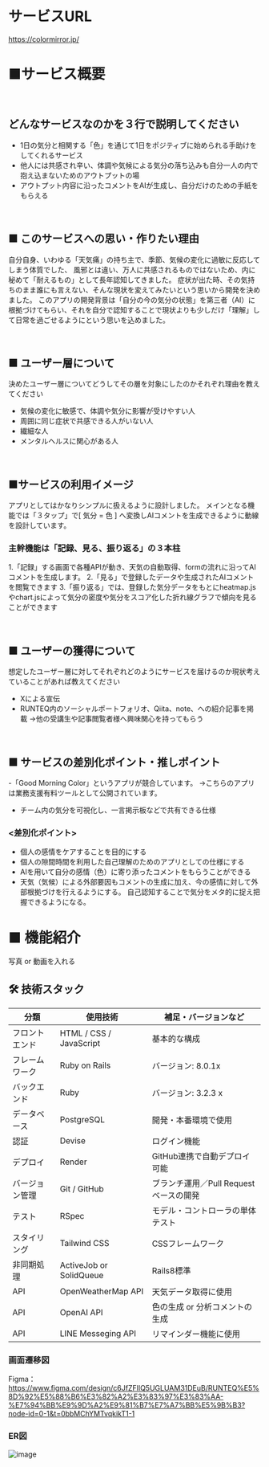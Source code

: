 # サービスURL
https://colormirror.jp/


# ■サービス概要
<br>

## どんなサービスなのかを３行で説明してください
- 1日の気分と相関する「色」を通じて1日をポジティブに始められる手助けをしてくれるサービス
- 他人には共感され辛い、体調や気候による気分の落ち込みも自分一人の内で抱え込まないためのアウトプットの場
- アウトプット内容に沿ったコメントをAIが生成し、自分だけのための手紙をもらえる

<br>

## ■ このサービスへの思い・作りたい理由
自分自身、いわゆる「天気痛」の持ち主で、季節、気候の変化に過敏に反応してしまう体質でした、
風邪とは違い、万人に共感されるものではないため、内に秘めて「耐えるもの」として長年認知してきました。
症状が出た時、その気持ちのまま誰にも言えない、そんな現状を変えてみたいという思いから開発を決めました。
このアプリの開発背景は「自分の今の気分の状態」を第三者（AI）に根拠づけてもらい、それを自分で認知することで現状よりも少しだけ「理解」して日常を過ごせるようにという思いを込めました。

<br>

## ■ ユーザー層について
決めたユーザー層についてどうしてその層を対象にしたのかそれぞれ理由を教えてください
- 気候の変化に敏感で、体調や気分に影響が受けやすい人
- 周囲に同じ症状で共感できる人がいない人
- 繊細な人
- メンタルヘルスに関心がある人

<br>

## ■サービスの利用イメージ
アプリとしてはかなりシンプルに扱えるように設計しました。
メインとなる機能では「３タップ」で[ 気分 = 色 ] へ変換しAIコメントを生成できるように動線を設計しています。

### 主幹機能は「記録、見る、振り返る」の３本柱
1.「記録」する画面で各種APIが動き、天気の自動取得、formの流れに沿ってAIコメントを生成します。
2.「見る」で登録したデータや生成されたAIコメントを閲覧できます
3.「振り返る」では、登録した気分データをもとにheatmap.jsやchart.jsによって気分の密度や気分をスコア化した折れ線グラフで傾向を見ることができます

<br>

## ■ ユーザーの獲得について
想定したユーザー層に対してそれぞれどのようにサービスを届けるのか現状考えていることがあれば教えてください
- Xによる宣伝
- RUNTEQ内のソーシャルポートフォリオ、Qiita、note、への紹介記事を掲載
  →他の受講生や記事閲覧者様へ興味関心を持ってもらう

<br>

## ■ サービスの差別化ポイント・推しポイント
-「Good Morning Color」というアプリが競合しています。
→こちらのアプリは業務支援有料ツールとして公開されています。
  - チーム内の気分を可視化し、一言掲示板などで共有できる仕様
### <差別化ポイント>
- 個人の感情をケアすることを目的にする
- 個人の隙間時間を利用した自己理解のためのアプリとしての仕様にする
- AIを用いて自分の感情（色）に寄り添ったコメントをもらうことができる
- 天気（気候）による外部要因もコメントの生成に加え、今の感情に対して外部根拠づけを行えるようにする。
  自己認知することで気分をメタ的に捉え把握できるようになる。

# ■ 機能紹介
写真 or 動画を入れる


## 🛠 技術スタック

| 分類             | 使用技術                | 補足・バージョンなど                      |
|------------------|-------------------------|-------------------------------------------|
| フロントエンド   | HTML / CSS / JavaScript | 基本的な構成                             |
| フレームワーク   | Ruby on Rails           | バージョン: 8.0.1x                         |
| バックエンド     | Ruby                    | バージョン: 3.2.3 x                         |
| データベース     | PostgreSQL              | 開発・本番環境で使用                      |
| 認証             | Devise                  | ログイン機能                              |
| デプロイ         | Render        | GitHub連携で自動デプロイ可能              |
| バージョン管理   | Git / GitHub            | ブランチ運用／Pull Requestベースの開発   |
| テスト           | RSpec                   | モデル・コントローラの単体テスト         |
| スタイリング     | Tailwind CSS            | CSSフレームワーク         |
| 非同期処理     | ActiveJob or SolidQueue            | Rails8標準         |
| API          | OpenWeatherMap API      | 天気データ取得に使用                     |
| API      | OpenAI API      | 色の生成 or 分析コメントの生成                     |
| API          | LINE Messeging API      | リマインダー機能に使用                     |


### 画面遷移図
Figma：https://www.figma.com/design/c6JfZFIlQ5UGLUAM31DEuB/RUNTEQ%E5%8D%92%E5%88%B6%E3%82%A2%E3%83%97%E3%83%AA-%E7%94%BB%E9%9D%A2%E9%81%B7%E7%A7%BB%E5%9B%B3?node-id=0-1&t=0bbMChYMTvqkikT1-1

### ER図

![image](https://github.com/user-attachments/assets/7f9d5ecf-5873-4b55-967b-3ddd7a40973e)
